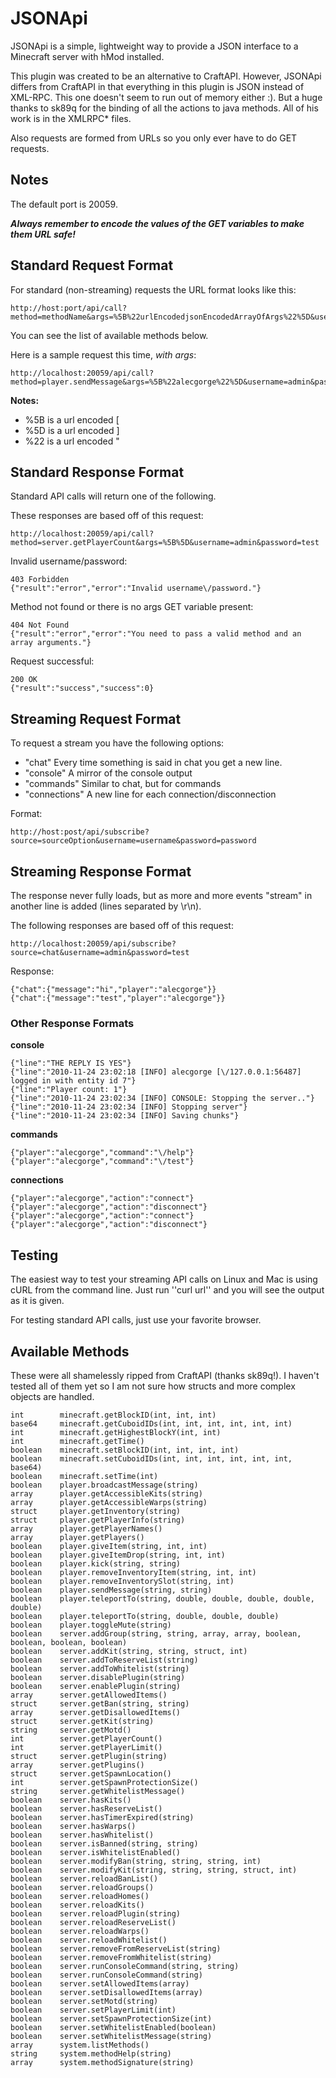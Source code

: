 # JSONApi
JSONApi is a simple, lightweight way to provide a JSON interface to a Minecraft server with hMod installed.

This plugin was created to be an alternative to CraftAPI. However, JSONApi differs from CraftAPI in that
everything in this plugin is JSON instead of XML-RPC. This one doesn't seem to run out of memory either :). But a huge thanks to sk89q for the binding of all the actions to java methods.
All of his work is in the XMLRPC* files.

Also requests are formed from URLs so you only ever have to do GET requests.

## Notes
The default port is 20059.

**_Always remember to encode the values of the GET variables to make them URL safe!_**

## Standard Request Format
For standard (non-streaming) requests the URL format looks like this:
	
	http://host:port/api/call?method=methodName&args=%5B%22urlEncodedjsonEncodedArrayOfArgs%22%5D&username=username&password=password

You can see the list of available methods below.

Here is a sample request this time, _with args_:

	http://localhost:20059/api/call?method=player.sendMessage&args=%5B%22alecgorge%22%5D&username=admin&password=test
	
**Notes:**

* %5B is a url encoded [
* %5D is a url encoded ]
* %22 is a url encoded "

## Standard Response Format	
Standard API calls will return one of the following.

These responses are based off of this request:
	
	http://localhost:20059/api/call?method=server.getPlayerCount&args=%5B%5D&username=admin&password=test

Invalid username/password:

	403 Forbidden
	{"result":"error","error":"Invalid username\/password."}

Method not found or there is no args GET variable present:

	404 Not Found
	{"result":"error","error":"You need to pass a valid method and an array arguments."}
	
Request successful:

	200 OK
	{"result":"success","success":0}

## Streaming Request Format
To request a stream you have the following options:

* "chat" Every time something is said in chat you get a new line. 
* "console" A mirror of the console output
* "commands" Similar to chat, but for commands
* "connections" A new line for each connection/disconnection

Format:

	http://host:post/api/subscribe?source=sourceOption&username=username&password=password
	
## Streaming Response Format
The response never fully loads, but as more and more events "stream" in another line is added (lines separated by \r\n).

The following responses are based off of this request:

	http://localhost:20059/api/subscribe?source=chat&username=admin&password=test

Response:

	{"chat":{"message":"hi","player":"alecgorge"}}
	{"chat":{"message":"test","player":"alecgorge"}}
	
### Other Response Formats

**console**

	{"line":"THE REPLY IS YES"}
	{"line":"2010-11-24 23:02:18 [INFO] alecgorge [\/127.0.0.1:56487] logged in with entity id 7"}
	{"line":"Player count: 1"}
	{"line":"2010-11-24 23:02:34 [INFO] CONSOLE: Stopping the server.."}
	{"line":"2010-11-24 23:02:34 [INFO] Stopping server"}
	{"line":"2010-11-24 23:02:34 [INFO] Saving chunks"}
	
	
**commands**

	{"player":"alecgorge","command":"\/help"}
	{"player":"alecgorge","command":"\/test"}

**connections**

	{"player":"alecgorge","action":"connect"}
	{"player":"alecgorge","action":"disconnect"}
	{"player":"alecgorge","action":"connect"}
	{"player":"alecgorge","action":"disconnect"}
	
## Testing	
The easiest way to test your streaming API calls on Linux and Mac is using cURL from the command line. Just run ''curl url'' and you will see the output as it is given.

For testing standard API calls, just use your favorite browser. 

## Available Methods
These were all shamelessly ripped from CraftAPI (thanks sk89q!). I haven't tested all of them yet so I am not sure how structs and more complex objects are handled.

	int        minecraft.getBlockID(int, int, int)
	base64     minecraft.getCuboidIDs(int, int, int, int, int, int)
	int        minecraft.getHighestBlockY(int, int)
	int        minecraft.getTime()
	boolean    minecraft.setBlockID(int, int, int, int)
	boolean    minecraft.setCuboidIDs(int, int, int, int, int, int, base64)
	boolean    minecraft.setTime(int)
	boolean    player.broadcastMessage(string)
	array      player.getAccessibleKits(string)
	array      player.getAccessibleWarps(string)
	struct     player.getInventory(string)
	struct     player.getPlayerInfo(string)
	array      player.getPlayerNames()
	array      player.getPlayers()
	boolean    player.giveItem(string, int, int)
	boolean    player.giveItemDrop(string, int, int)
	boolean    player.kick(string, string)
	boolean    player.removeInventoryItem(string, int, int)
	boolean    player.removeInventorySlot(string, int)
	boolean    player.sendMessage(string, string)
	boolean    player.teleportTo(string, double, double, double, double, double)
	boolean    player.teleportTo(string, double, double, double)
	boolean    player.toggleMute(string)
	boolean    server.addGroup(string, string, array, array, boolean, boolean, boolean, boolean)
	boolean    server.addKit(string, string, struct, int)
	boolean    server.addToReserveList(string)
	boolean    server.addToWhitelist(string)
	boolean    server.disablePlugin(string)
	boolean    server.enablePlugin(string)
	array      server.getAllowedItems()
	struct     server.getBan(string, string)
	array      server.getDisallowedItems()
	struct     server.getKit(string)
	string     server.getMotd()
	int        server.getPlayerCount()
	int        server.getPlayerLimit()
	struct     server.getPlugin(string)
	array      server.getPlugins()
	struct     server.getSpawnLocation()
	int        server.getSpawnProtectionSize()
	string     server.getWhitelistMessage()
	boolean    server.hasKits()
	boolean    server.hasReserveList()
	boolean    server.hasTimerExpired(string)
	boolean    server.hasWarps()
	boolean    server.hasWhitelist()
	boolean    server.isBanned(string, string)
	boolean    server.isWhitelistEnabled()
	boolean    server.modifyBan(string, string, string, int)
	boolean    server.modifyKit(string, string, string, struct, int)
	boolean    server.reloadBanList()
	boolean    server.reloadGroups()
	boolean    server.reloadHomes()
	boolean    server.reloadKits()
	boolean    server.reloadPlugin(string)
	boolean    server.reloadReserveList()
	boolean    server.reloadWarps()
	boolean    server.reloadWhitelist()
	boolean    server.removeFromReserveList(string)
	boolean    server.removeFromWhitelist(string)
	boolean    server.runConsoleCommand(string, string)
	boolean    server.runConsoleCommand(string)
	boolean    server.setAllowedItems(array)
	boolean    server.setDisallowedItems(array)
	boolean    server.setMotd(string)
	boolean    server.setPlayerLimit(int)
	boolean    server.setSpawnProtectionSize(int)
	boolean    server.setWhitelistEnabled(boolean)
	boolean    server.setWhitelistMessage(string)
	array      system.listMethods()
	string     system.methodHelp(string)
	array      system.methodSignature(string)
